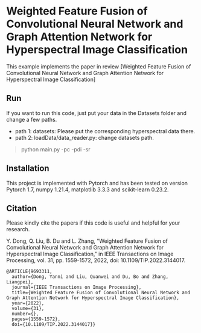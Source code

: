 # Weighted Feature Fusion of Convolutional Neural Network and Graph Attention Network for Hyperspectral Image Classification

This example implements the paper in review [Weighted Feature Fusion of Convolutional Neural Network and Graph Attention Network for Hyperspectral Image Classification]

## Run
If you want to run this code, just put your data in the Datasets folder and change a few paths.
- path 1: datasets: Please put the corresponding hyperspectral data there.
- path 2: loadData/data_reader.py: change datasets path.

> python main.py -pc -pdi -sr

## Installation
This project is implemented with Pytorch and has been tested on version Pytorch 1.7, numpy                 1.21.4, matplotlib            3.3.3 and scikit-learn          0.23.2.


## Citation
Please kindly cite the papers if this code is useful and helpful for your research.

Y. Dong, Q. Liu, B. Du and L. Zhang, "Weighted Feature Fusion of Convolutional Neural Network and Graph Attention Network for Hyperspectral Image Classification," in IEEE Transactions on Image Processing, vol. 31, pp. 1559-1572, 2022, doi: 10.1109/TIP.2022.3144017.


```
@ARTICLE{9693311,
  author={Dong, Yanni and Liu, Quanwei and Du, Bo and Zhang, Liangpei},
  journal={IEEE Transactions on Image Processing}, 
  title={Weighted Feature Fusion of Convolutional Neural Network and Graph Attention Network for Hyperspectral Image Classification}, 
  year={2022},
  volume={31},
  number={},
  pages={1559-1572},
  doi={10.1109/TIP.2022.3144017}}
```